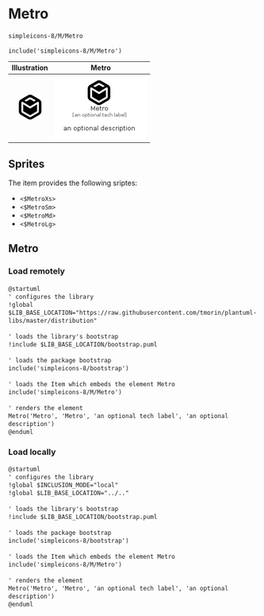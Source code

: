 # Metro


```text
simpleicons-8/M/Metro
```

```text
include('simpleicons-8/M/Metro')
```



| Illustration | Metro |
| :---: | :---: |
| ![illustration for Illustration](../../simpleicons-8/M/Metro.png) | ![illustration for Metro](../../simpleicons-8/M/Metro.Local.png) |



## Sprites
The item provides the following sriptes:

- `<$MetroXs>`
- `<$MetroSm>`
- `<$MetroMd>`
- `<$MetroLg>`





## Metro

### Load remotely
```plantuml
@startuml
' configures the library
!global $LIB_BASE_LOCATION="https://raw.githubusercontent.com/tmorin/plantuml-libs/master/distribution"

' loads the library's bootstrap
!include $LIB_BASE_LOCATION/bootstrap.puml

' loads the package bootstrap
include('simpleicons-8/bootstrap')

' loads the Item which embeds the element Metro
include('simpleicons-8/M/Metro')

' renders the element
Metro('Metro', 'Metro', 'an optional tech label', 'an optional description')
@enduml
```

### Load locally
```plantuml
@startuml
' configures the library
!global $INCLUSION_MODE="local"
!global $LIB_BASE_LOCATION="../.."

' loads the library's bootstrap
!include $LIB_BASE_LOCATION/bootstrap.puml

' loads the package bootstrap
include('simpleicons-8/bootstrap')

' loads the Item which embeds the element Metro
include('simpleicons-8/M/Metro')

' renders the element
Metro('Metro', 'Metro', 'an optional tech label', 'an optional description')
@enduml
```

